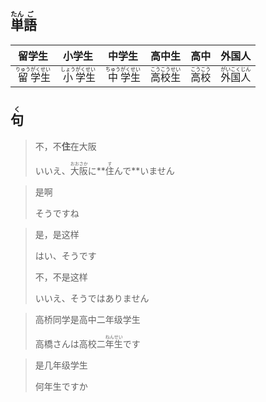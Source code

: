 ## <ruby><rb>単</rb><rt>たん</rt></ruby><ruby><rb>語</rb><rt>ご</rt></ruby>

| 留学生                                                       | 小学生                                                       | 中学生                                                       | 高中生                                                       | 高中                                                         | 外国人                                                       |
| ------------------------------------------------------------ | ------------------------------------------------------------ | ------------------------------------------------------------ | ------------------------------------------------------------ | ------------------------------------------------------------ | ------------------------------------------------------------ |
| <ruby><rb>留</rb><rt>りゅう</rt></ruby><ruby><rb>学</rb><rt>がく</rt></ruby><ruby><rb>生</rb><rt>せい</rt></ruby> | <ruby><rb>小</rb><rt>しょう</rt></ruby><ruby><rb>学</rb><rt>がく</rt></ruby><ruby><rb>生</rb><rt>せい</rt></ruby> | <ruby><rb>中</rb><rt>ちゅう</rt></ruby><ruby><rb>学</rb><rt>がく</rt></ruby><ruby><rb>生</rb><rt>せい</rt></ruby> | <ruby><rb>高</rb><rt>こう</rt></ruby><ruby><rb>校</rb><rt>こう</rt></ruby><ruby><rb>生</rb><rt>せい</rt></ruby> | <ruby><rb>高</rb><rt>こう</rt></ruby><ruby><rb>校</rb><rt>こう</rt></ruby> | <ruby><rb>外</rb><rt>がい</rt></ruby><ruby><rb>国</rb><rt>こく</rt></ruby><ruby><rb>人</rb><rt>じん</rt></ruby> |



## <ruby><rb>句</rb><rt>く</rt></ruby>

> 不，不**住**在大阪
>
> いいえ、<ruby><rb>大阪</rb><rt>おおさか</rt></ruby>に**<ruby><rb>住</rb><rt>す</rt></ruby>んで**いません

> 是啊
>
> そうですね

> 是，是这样
>
> はい、そうです
>
> 不，不是这样
>
> いいえ、そうではありません

> 高桥同学是高中二年级学生
>
> 高橋さんは高校二<ruby><rb>年</rb><rt>ねん</rt></ruby><ruby><rb>生</rb><rt>せい</rt></ruby>です

> 是几年级学生
>
> 何年生ですか